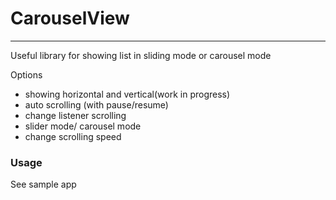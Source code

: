 # CarouselView

--------------------------------------------------------------------
Useful library for showing list in sliding mode or carousel mode

Options
- showing horizontal and vertical(work in progress)
- auto scrolling (with pause/resume)
- change listener scrolling
- slider mode/ carousel mode
- change scrolling speed
 

### Usage

See sample app